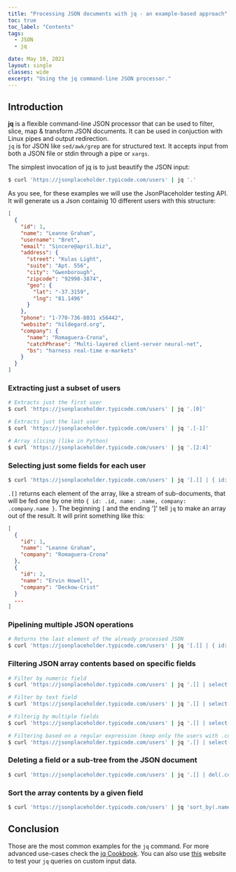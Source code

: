 ```yaml
---
title: "Processing JSON documents with jq - an example-based approach"
toc: true
toc_label: "Contents"
tags:
  - JSON
  - jq

date: May 10, 2021
layout: single
classes: wide
excerpt: "Using the jq command-line JSON processor."
---
```


## Introduction
**jq** is a flexible command-line JSON processor that can be used to filter, slice, map & transform JSON documents. It can be used in conjuction with Linux pipes and output redirection.  
`jq` is for JSON like `sed/awk/grep` are for structured text.
It accepts input from both a JSON file or stdin through a pipe or `xargs`.

The simplest invocation of jq is to just beautify the JSON input:
```bash
$ curl 'https://jsonplaceholder.typicode.com/users' | jq '.'
```
As you see, for these examples we will use the JsonPlaceholder testing API. It will generate us a Json containig 10 different users with this structure:
```json
[
  {
    "id": 1,
    "name": "Leanne Graham",
    "username": "Bret",
    "email": "Sincere@april.biz",
    "address": {
      "street": "Kulas Light",
      "suite": "Apt. 556",
      "city": "Gwenborough",
      "zipcode": "92998-3874",
      "geo": {
        "lat": "-37.3159",
        "lng": "81.1496"
      }
    },
    "phone": "1-770-736-8031 x56442",
    "website": "hildegard.org",
    "company": {
      "name": "Romaguera-Crona",
      "catchPhrase": "Multi-layered client-server neural-net",
      "bs": "harness real-time e-markets"
    }
  }
]
```
### Extracting just a subset of users
```bash
# Extracts just the first user
$ curl 'https://jsonplaceholder.typicode.com/users' | jq '.[0]'

# Extracts just the last user
$ curl 'https://jsonplaceholder.typicode.com/users' | jq '.[-1]'

# Array slicing (like in Python)
$ curl 'https://jsonplaceholder.typicode.com/users' | jq '.[2:4]'
```

### Selecting just some fields for each user
```bash
$ curl 'https://jsonplaceholder.typicode.com/users' | jq '[.[] | { id: .id, name: .name, company: .company.name }]'
```
`.[]` returns each element of the array, like a stream of sub-documents, that will be fed one by one into `{ id: .id, name: .name, company: .company.name }`.
The beginning `[` and the ending ']' tell `jq` to make an array out of the result.
It will print something like this:
```json
[
  {
    "id": 1,
    "name": "Leanne Graham",
    "company": "Romaguera-Crona"
  },
  {
    "id": 2,
    "name": "Ervin Howell",
    "company": "Deckow-Crist"
  }
  ...
]
```
### Pipelining multiple JSON operations
```bash
# Returns the last element of the already processed JSON
$ curl 'https://jsonplaceholder.typicode.com/users' | jq '[.[] | { id: .id, name: .name, company: .company.name }] | .[-1]'
```

### Filtering JSON array contents based on specific fields
```bash
# Filter by numeric field
$ curl 'https://jsonplaceholder.typicode.com/users' | jq '.[] | select(.id == 3)'

# Filter by text field
$ curl 'https://jsonplaceholder.typicode.com/users' | jq '.[] | select(.company.catchPhrase | contains("neural-net"))'

# Filterig by multiple fields
$ curl 'https://jsonplaceholder.typicode.com/users' | jq '.[] | select(.id == 1 and .name == "Leanne Graham")'

# Filtering based on a regular expression (keep only the users with .com websites)
$ curl 'https://jsonplaceholder.typicode.com/users' | jq '.[] | select(.website | test("^.*.com"))'
```

### Deleting a field or a sub-tree from the JSON document
```bash
$ curl 'https://jsonplaceholder.typicode.com/users' | jq '.[] | del(.company)'
```

### Sort the array contents by a given field
```bash
$ curl 'https://jsonplaceholder.typicode.com/users' | jq 'sort_by(.name)'
```

## Conclusion
Those are the most common examples for the `jq` command. For more advanced use-cases check the [jq Cookbook](https://github.com/stedolan/jq/wiki/Cookbook).
You can also use [this](jqterm.com) website to test your `jq` queries on custom input data.
